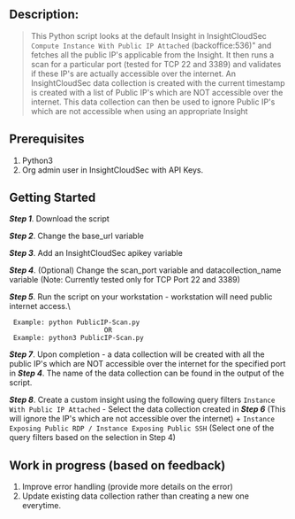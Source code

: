 ## Description:

>This Python script looks at the default Insight in InsightCloudSec ```Compute Instance With Public IP Attached``` (backoffice:536)" and fetches all the public IP's applicable from the Insight. It then runs a scan for a particular port (tested for TCP 22 and 3389) and validates if these IP's are actually accessible over the internet. An InsightCloudSec data collection is created with the current timestamp is created with a list of Public IP's which are NOT accessible over the internet. This data collection can then be used to ignore Public IP's which are not accessible when using an appropriate Insight

## Prerequisites

1. Python3 
2. Org admin user in InsightCloudSec with API Keys. 


## Getting Started

***Step 1***. Download the script 

***Step 2***. Change the base_url variable 

***Step 3***. Add an InsightCloudSec apikey variable 

***Step 4***. (Optional) Change the scan_port variable and datacollection_name variable (Note: Currently                tested only for TCP Port 22 and 3389) 

***Step 5***. Run the script on your workstation - workstation will need public internet access.\

     Example: python PublicIP-Scan.py
                            OR 
     Example: python3 PublicIP-Scan.py

***Step 7***. Upon completion - a data collection will be created with all the public IP's which are NOT accessible over the internet for the specified port in ***Step 4***. The name of the data collection can be found in the output of the script.

***Step 8***. Create a custom insight using the following query filters
     ```Instance With Public IP Attached``` - Select the data collection created in ***Step 6*** (This will ignore the IP's which are not accessible over the internet) + 
     ```Instance Exposing Public RDP / Instance Exposing Public SSH``` (Select one of the query filters based on the selection in Step 4)

## Work in progress (based on feedback)

1. Improve error handling (provide more details on the error)
2. Update existing data collection rather than creating a new one everytime.

   
